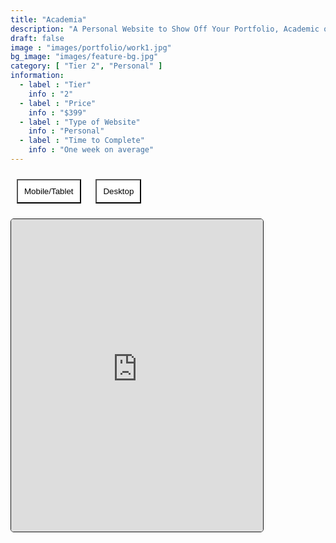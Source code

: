 ```yaml
---
title: "Academia"
description: "A Personal Website to Show Off Your Portfolio, Academic or Otherwise!"
draft: false
image : "images/portfolio/work1.jpg"
bg_image: "images/feature-bg.jpg"
category: [ "Tier 2", "Personal" ]
information:
  - label : "Tier"
    info : "2"
  - label : "Price"
    info : "$399"
  - label : "Type of Website"
    info : "Personal"
  - label : "Time to Complete"
    info : "One week on average"
---
```


<!-- ## Title

  Further Description:
Lorem ipsum dolor sit amet, consectetur adipisicing elit. Quas officiis cumque, harum dicta necessitatibus
reprehenderit, delectus molestiae, impedit alias adipisci distinctio voluptas. Tempora modi amet voluptate
at provident soluta consequatur. -->

  <style>
    /* CSS content here */
    /* Button styles */
    .button {
      background-color: white;
      color: black;
      padding: 10px;
      margin: 10px;
      cursor: pointer;
    }

    .button:hover {
      background-color: lightblue;
    }

    /* Iframe styles */
    #myIframe {
      transition: all 0.3s ease;
      border: 1px solid;
      border-radius: 5px;
    }

    #myIframe.desktop {
      width: 100%;
      height: 800px;
    }

    #myIframe.mobile {
      width: 80%;
      height: 500px;
    }
  </style>

  <!-- Markdown content rendered as HTML here -->
  <button class="button" id="mobileButton">Mobile/Tablet</button>
  <button class="button" id="desktopButton">Desktop</button>
  <iframe id="myIframe" class="mobile" src="https://osows.github.io/Academia/"></iframe>

  <script>
    // JavaScript content here
    document.getElementById('desktopButton').addEventListener('click', function() {
      var iframe = document.getElementById('myIframe');
      iframe.className = 'desktop';
    });

    document.getElementById('mobileButton').addEventListener('click', function() {
      var iframe = document.getElementById('myIframe');
      iframe.className = 'mobile';
    });
  </script>
